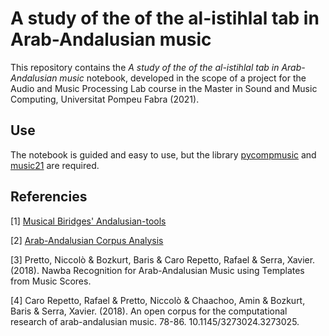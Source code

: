 # A study of the of the al-istihlal tab in Arab-Andalusian music

This repository contains the *A study of the of the al-istihlal tab in Arab-Andalusian music* notebook, developed in the scope of a project for the Audio and Music Processing Lab course in the Master in Sound and Music Computing, Universitat Pompeu Fabra (2021).

##  Use
The notebook is guided and easy to use, but the library [pycompmusic](https://github.com/MTG/pycompmusic) and [music21](http://web.mit.edu/music21/) are required.

## Referencies
[1] [Musical Biridges' Andalusian-tools](https://github.com/Musical-Bridges/andalusian-tools)

[2] [Arab-Andalusian Corpus Analysis](https://github.com/MTG/andalusian-corpus-notebooks)

[3] Pretto, Niccolò & Bozkurt, Baris & Caro Repetto, Rafael & Serra, Xavier. (2018). Nawba Recognition for Arab-Andalusian Music using Templates from Music Scores.

[4] Caro Repetto, Rafael & Pretto, Niccolò & Chaachoo, Amin & Bozkurt, Baris & Serra, Xavier. (2018). An open corpus for the computational research of arab-andalusian music. 78-86. 10.1145/3273024.3273025. 
